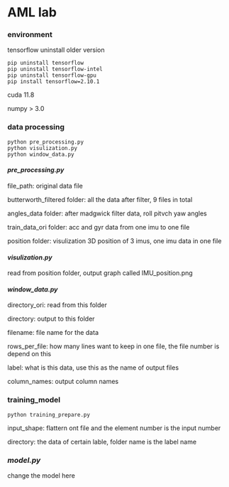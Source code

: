# AML lab

### environment

tensorflow uninstall older version

```
pip uninstall tensorflow
pip uninstall tensorflow-intel
pip uninstall tensorflow-gpu 
pip install tensorflow=2.10.1
```

cuda 11.8

numpy > 3.0

### data processing

```
python pre_processing.py
python visulization.py
python window_data.py
```

#### *pre_processing.py*

file_path: original data file

butterworth_filtered folder: all the data after filter, 9 files in total

angles_data folder: after madgwick filter data, roll pitvch yaw angles

train_data_ori folder: acc and gyr data from one imu to one file

position folder: visulization 3D position of 3 imus, one imu data in one file

#### *visulization.py*

read from position folder, output graph called IMU_position.png

#### *window_data.py*

directory_ori: read from this folder

directory: output to this folder

filename: file name for the data

rows_per_file: how many lines want to keep in one file, the file number is depend on this

label: what is this data, use this as the name of output files

column_names: output column names

### training_model

```
python training_prepare.py
```

input_shape: flattern ont file and the element number is the input number

directory: the data of certain lable, folder name is the label name

### *model.py*

change the model here
